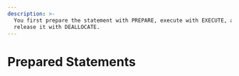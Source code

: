 ```yaml
---
description: >-
  You first prepare the statement with PREPARE, execute with EXECUTE, and
  release it with DEALLOCATE.
---
```


# Prepared Statements

